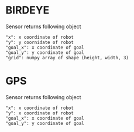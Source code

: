 # BIRDEYE
Sensor returns following object

    "x": x coordinate of robot
    "y": y coornidate of robot
    "goal_x": x coordinate of goal
    "goal_y": y coordinate of goal
    "grid": numpy array of shape (height, width, 3)

# GPS
Sensor returns following object

    "x": x coordinate of robot
    "y": x coordinate of robot
    "goal_x": x coordinate of goal
    "goal_y": y coordinate of goal
